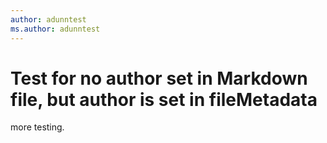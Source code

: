```yaml
---
author: adunntest
ms.author: adunntest
---
```

# Test for no author set in Markdown file, but author is set in fileMetadata

more testing.
